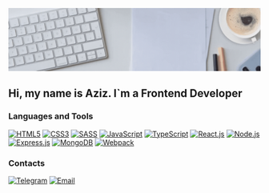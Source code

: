 [![Header](https://github.com/AzizJP/AzizJP/blob/main/assets/Front-End-banner%20%D1%81%20%D0%B0%D0%BD%D0%B8%D0%BC%D0%B0%D1%86%D0%B8%D0%B5%D0%B9.gif)](https://t.me/aziz_jp)

## Hi, my name is Aziz. I`m a Frontend Developer

### Languages and Tools
[![HTML5](https://img.shields.io/badge/-HTML5-4A4A4A?style=for-the-badge&logo=HTML5&logoColor=FF7600)](https://html5book.ru/html-html5/)
[![CSS3](https://img.shields.io/badge/-CSS3-4A4A4A?style=for-the-badge&logo=CSS3&logoColor=5871CD)](https://html5book.ru/css-css3/)
[![SASS](https://img.shields.io/badge/-Sass-4A4A4A?style=for-the-badge&logo=SASS&logoColor=EF9AEB)](https://sass-lang.com/documentation/)
[![JavaScript](https://img.shields.io/badge/-JavaScript-4A4A4A?style=for-the-badge&logo=JavaScript&logoColor=FFE300)](https://learn.javascript.ru/)
[![TypeScript](https://img.shields.io/badge/-TypeScript-4A4A4A?style=for-the-badge&logo=TypeScript&logoColor=4895DB)](https://www.typescriptlang.org/)
[![React.js](https://img.shields.io/badge/-React.js-4A4A4A?style=for-the-badge&logo=React&logoColor=73C6E5)](https://ru.reactjs.org/)
[![Node.js](https://img.shields.io/badge/-Node.js-4A4A4A?style=for-the-badge&logo=Node.js&logoColor=2D8822)](https://nodejs.org/en/docs/)
[![Express.js](https://img.shields.io/badge/-Express.js-4A4A4A?style=for-the-badge&logo=Express&logoColor=F7FF7A)](https://expressjs.com/ru/)
[![MongoDB](https://img.shields.io/badge/-MongoDB-4A4A4A?style=for-the-badge&logo=MongoDB&logoColor=2ED919)](https://www.mongodb.com/docs/)
[
![Webpack](https://img.shields.io/badge/-Webpack-4A4A4A?style=for-the-badge&logo=Webpack&logoColor=73C6E5)](https://webpack.js.org/)

### Contacts
[![Telegram](https://img.shields.io/badge/-Telegram-4A4A4A?style=for-the-badge&logo=Telegram)](https://t.me/aziz_jp)
[![Email](https://img.shields.io/badge/-email-4A4A4A?style=for-the-badge&logo=gmail&logoColor=196CD9)](mailto:t1-zer@yandex.ru)
